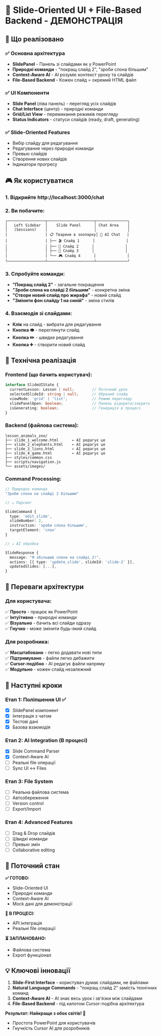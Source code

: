 # 🎯 Slide-Oriented UI + File-Based Backend - ДЕМОНСТРАЦІЯ

## 🚀 Що реалізовано

### ✅ Основна архітектура
- **SlidePanel** - Панель зі слайдами як у PowerPoint
- **Природні команди** - "покращ слайд 2", "зроби слона більшим"
- **Context-Aware AI** - AI розуміє контекст уроку та слайдів
- **File-Based Backend** - Кожен слайд = окремий HTML файл

### ✅ UI Компоненти
- **Slide Panel** (ліва панель) - перегляд усіх слайдів
- **Chat Interface** (центр) - природні команди
- **Grid/List View** - перемикання режимів перегляду
- **Status Indicators** - статуси слайдів (ready, draft, generating)

### ✅ Slide-Oriented Features
- Вибір слайду для редагування
- Редагування через природні команди
- Превью слайдів
- Створення нових слайдів
- Індикатори прогресу

## 🎮 Як користуватися

### 1. Відкрийте http://localhost:3000/chat

### 2. Ви побачите:
```
┌─────────────────┬─────────────────────┬──────────────┐
│   Left Sidebar  │    Slide Panel      │ Chat Area    │
│   (Sessions)    │                     │              │
│                 │ 📋 Тварини в зоопарку│ 💬 AI Chat   │
│                 │ ├── 🎬 Слайд 1      │              │
│                 │ ├── 🐘 Слайд 2      │              │
│                 │ ├── 🦁 Слайд 3      │              │
│                 │ └── 🎮 Слайд 4      │              │
└─────────────────┴─────────────────────┴──────────────┘
```

### 3. Спробуйте команди:
- **"Покращ слайд 2"** - загальне покращення
- **"Зроби слона на слайді 2 більшим"** - конкретна зміна
- **"Створи новий слайд про жирафа"** - новий слайд
- **"Змінити фон слайду 1 на синій"** - зміна стилів

### 4. Взаємодія зі слайдами:
- **Клік** на слайд - вибрати для редагування
- **Кнопка 👁️** - переглянути слайд
- **Кнопка ✏️** - швидке редагування
- **Кнопка ➕** - створити новий слайд

## 🔧 Технічна реалізація

### Frontend (що бачить користувач):
```typescript
interface SlideUIState {
  currentLesson: Lesson | null;        // Поточний урок
  selectedSlideId: string | null;      // Обраний слайд
  viewMode: 'grid' | 'list';           // Режим перегляду
  slidePanelOpen: boolean;             // Панель відкрита/закрита
  isGenerating: boolean;               // Генерація в процесі
}
```

### Backend (файлова система):
```
lesson_animals_zoo/
├── slide_1_welcome.html      ← AI редагує це
├── slide_2_elephants.html    ← AI редагує це  
├── slide_3_lions.html        ← AI редагує це
├── slide_4_game.html         ← AI редагує це
├── styles/common.css
├── scripts/navigation.js
└── assets/images/
```

### Command Processing:
```typescript
// Природна команда
"Зроби слона на слайді 2 більшим"

// ↓ Парсинг

SlideCommand {
  type: 'edit_slide',
  slideNumber: 2,
  instruction: 'зроби слона більшим',
  targetElement: 'слон'
}

// ↓ AI обробка

SlideResponse {
  message: "Я збільшив слона на слайді 2!",
  actions: [{ type: 'update_slide', slideId: 'slide-2' }],
  updatedSlides: [...],
}
```

## 🎯 Переваги архітектури

### Для користувача:
✅ **Просто** - працює як PowerPoint  
✅ **Інтуїтивно** - природні команди  
✅ **Візуально** - бачить всі слайди одразу  
✅ **Гнучко** - може змінити будь-який слайд  

### Для розробника:
✅ **Масштабовано** - легко додавати нові типи  
✅ **Підтримувано** - файли легко дебажити  
✅ **Cursor-подібно** - AI редагує файли напряму  
✅ **Модульно** - кожен слайд незалежний  

## 🔮 Наступні кроки

### Етап 1: Поліпшення UI ✅
- [x] SlidePanel компонент
- [x] Інтеграція з чатом
- [x] Тестові дані
- [x] Базова взаємодія

### Етап 2: AI Integration (В процесі)
- [x] Slide Command Parser
- [x] Context-Aware AI
- [ ] Реальні file операції
- [ ] Sync UI ↔ Files

### Етап 3: File System
- [ ] Реальна файлова система
- [ ] Автозбереження
- [ ] Version control
- [ ] Export/Import

### Етап 4: Advanced Features
- [ ] Drag & Drop слайдів
- [ ] Швидкі команди
- [ ] Превью змін
- [ ] Collaborative editing

## 🚧 Поточний стан

**✅ ГОТОВО:**
- Slide-Oriented UI
- Природні команди
- Context-Aware AI
- Mock дані для демонстрації

**🔄 В ПРОЦЕСІ:**
- API інтеграція
- Реальні file операції

**⏳ ЗАПЛАНОВАНО:**
- Файлова система
- Export функціонал

## 💡 Ключові інновації

1. **Slide-First Interface** - користувач думає слайдами, не файлами
2. **Natural Language Commands** - "покращ слайд 2" замість технічних команд
3. **Context-Aware AI** - AI знає весь урок і зв'язки між слайдами
4. **File-Based Backend** - під капотом Cursor-подібна архітектура

**Результат: Найкраще з обох світів! 🎉**
- Простота PowerPoint для користувачів
- Гнучкість Cursor AI для розробників 
